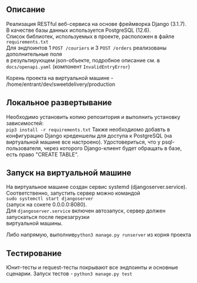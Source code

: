 ## Описание

Реализация RESTful веб-сервиса на основе фреймворка Django (3.1.7).<br>
В качестве базы данных используется PostgreSQL (12.6).<br>
Список библиотек, используемых в проекте, расположен в файле `requirements.txt`<br>
Для эндпоинтов 1 `POST /couriers` и 3 `POST /orders` реализованы дополнительные поля<br>
в результирующем json-объекте, подробное описание см. в `docs/openapi.yaml` (компонент `InvalidEntryError`)

Корень проекта на виртуальной машине - /home/entrant/dev/sweetdelivery/production

## Локальное развертывание

Необходимо установить копию репозитория и выполнить установку зависимостей:<br> `pip3 install -r requirements.txt`
Также необходиомо добавть в конфигурацию Django креденшелы для доступа к PostgreSQL (на виртуальной машине все настроено).
Удостовериться, что у psql-пользователя, через которого Django-клиент будет обращать в базе, есть право "CREATE TABLE".

## Запуск на виртуальной машине

На виртуальное машине создан сервис systemd (djangoserver.service).<br>
Соответственно, запустить сервер можно командой<br>
`sudo systemctl start djangoserver`<br>(запуск на сокете 0.0.0.0:8080).<br>
Для `djangoserver.service` включен автозапуск, сервер должен запускаться после перезагрузки<br>
виртуальной машины. 

Либо напрямую, выполнив`python3 manage.py runserver` из корня проекта

## Тестирование

Юнит-тесты и request-тесты покрывают все эндпоинты и основные сценарии.
Запуск тестов - `python3 manage.py test`
